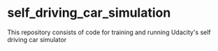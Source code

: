 # self_driving_car_simulation
This repository consists of code for training and running Udacity's self driving car simulator
